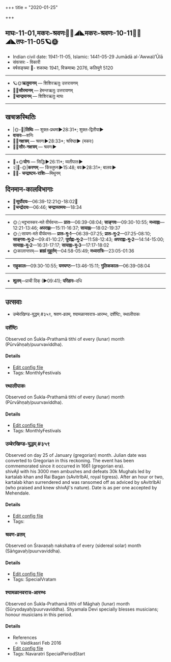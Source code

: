 +++
title = "2020-01-25"

+++
## माघः-11-01,मकरः-श्रवणः🌛🌌◢◣मकरः-श्रवणः-10-11🌌🌞◢◣तपः-11-05🪐🌞
- Indian civil date: 1941-11-05, Islamic: 1441-05-29 Jumādā al-ʾAwwal/ʾŪlā
- संवत्सरः - विकारी
- वर्षसङ्ख्या 🌛- शकाब्दः 1941, विक्रमाब्दः 2076, कलियुगे 5120
___________________
- 🪐🌞**ऋतुमानम्** — शिशिरऋतुः उत्तरायणम्
- 🌌🌞**सौरमानम्** — हेमन्तऋतुः उत्तरायणम्
- 🌛**चान्द्रमानम्** — शिशिरऋतुः माघः
___________________


## खचक्रस्थितिः
- |🌞-🌛|**तिथिः** — शुक्ल-प्रथमा►28:31*; शुक्ल-द्वितीया►  
- **वासरः**—शनिः  
- 🌌🌛**नक्षत्रम्** — श्रवणः►28:33*; श्रविष्ठा► (मकरः)  
- 🌌🌞**सौर-नक्षत्रम्** — श्रवणः►  
___________________
- 🌛+🌞**योगः** — सिद्धिः►26:11*; व्यतीपातः►  
- २|🌛-🌞|**करणम्** — किंस्तुघ्नः►15:48; बवः►28:31*; बालवः►  
- 🌌🌛- **चन्द्राष्टम-राशिः**—मिथुनम्  


## दिनमान-कालविभागाः
- 🌅**सूर्योदयः**—06:39-12:21🌞️-18:02🌇  
- 🌛**चन्द्रोदयः**—06:46; **चन्द्रास्तमयः**—18:34  
___________________
- 🌞⚝भट्टभास्कर-मते वीर्यवन्तः— **प्रातः**—06:39-08:04; **साङ्गवः**—09:30-10:55; **मध्याह्नः**—12:21-13:46; **अपराह्णः**—15:11-16:37; **सायाह्नः**—18:02-19:37  
- 🌞⚝सायण-मते वीर्यवन्तः— **प्रातः-मु॰1**—06:39-07:25; **प्रातः-मु॰2**—07:25-08:10; **साङ्गवः-मु॰2**—09:41-10:27; **पूर्वाह्णः-मु॰2**—11:58-12:43; **अपराह्णः-मु॰2**—14:14-15:00; **सायाह्नः-मु॰2**—16:31-17:17; **सायाह्नः-मु॰3**—17:17-18:02  
- 🌞कालान्तरम्— **ब्राह्मं मुहूर्तम्**—04:58-05:49; **मध्यरात्रिः**—23:05-01:36  
___________________
- **राहुकालः**—09:30-10:55; **यमघण्टः**—13:46-15:11; **गुलिककालः**—06:39-08:04  
___________________
- **शूलम्**—प्राची दिक् (►09:41); **परिहारः**–दधि  
___________________

## उत्सवाः
- उम्बेरखिण्ड-युद्धम् #३५९, श्रवण-व्रतम्, श्यामळानवरात्र-आरम्भः, दर्शेष्टिः, स्थालीपाकः
### दर्शेष्टिः

Observed on Śukla-Prathamā tithi of every (lunar) month (Pūrvāhṇaḥ/puurvaviddha). 

#### Details
- [Edit config file](https://github.com/jyotisham/adyatithi/tree/master/gRhya/general/lunar_month/tithi/00/01/darsheShTiH.toml)
- Tags: MonthlyFestivals


### स्थालीपाकः

Observed on Śukla-Prathamā tithi of every (lunar) month (Pūrvāhṇaḥ/puurvaviddha). 

#### Details
- [Edit config file](https://github.com/jyotisham/adyatithi/tree/master/gRhya/general/lunar_month/tithi/00/01/sthAlIpAkaH_1.toml)
- Tags: MonthlyFestivals


### उम्बेरखिण्ड-युद्धम् #३५९

Observed on day 25 of January (gregorian) month. Julian date was converted to Gregorian in this reckoning. The event has been commemorated since it occurred in 1661 (gregorian era).  
shivAjI with his 3000 men ambushes and defeats 30k Mughals led by kartalab khan and Rai Bagan (sAvitrIbAI, royal tigress). After an hour or two,  kartalab khan surrendered and was ransomed off as adviced by sAvitrIbAI (who praised and knew shivAjI's nature). Date is as per one accepted by Mehendale.

#### Details
- [Edit config file](https://github.com/jyotisham/adyatithi/tree/master/mahApuruSha/xatra-later/gregorian/day/01/25/umberkhiND-yuddham.toml)
- Tags: 


### श्रवण-व्रतम्

Observed on Śravaṇaḥ nakshatra of every (sidereal solar) month (Sāṅgavaḥ/puurvaviddha). 

#### Details
- [Edit config file](https://github.com/jyotisham/adyatithi/tree/master/general/sidereal_solar_month/nakshatra/00/22/zravaNa-vratam.toml)
- Tags: SpecialVratam


### श्यामळानवरात्र-आरम्भः

Observed on Śukla-Prathamā tithi of Māghaḥ (lunar) month (Sūryodayaḥ/puurvaviddha). Shyamala Devi specially blesses musicians; honour musicians in this period.

#### Details
- References
  - Vaidikasri Feb 2016
- [Edit config file](https://github.com/jyotisham/adyatithi/tree/master/devatA/shakti/lunar_month/tithi/11/01/zyAmaLAnavarAtra-ArambhaH.toml)
- Tags: Navaratri SpecialPeriodStart


